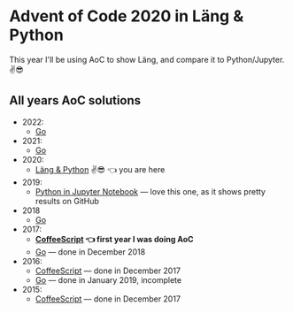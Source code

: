 # Advent of Code 2020 in Läng & Python

This year I'll be using AoC to show Läng, and compare it to Python/Jupyter. ✌😎

## All years AoC solutions

* 2022:
  * [Go](https://github.com/metalim/metalim.adventofcode.2022.go)
* 2021:
  * [Go](https://github.com/metalim/metalim.adventofcode.2021.go)
* 2020:
  * [Läng & Python](https://github.com/metalim/metalim.adventofcode.2020.lang) ✌😎 👈 you are here
* 2019:
  * [Python in Jupyter Notebook](https://github.com/metalim/metalim.adventofcode.2019.python) — love this one, as it shows pretty results on GitHub
* 2018
  * [Go](https://github.com/metalim/metalim.adventofcode.2018.go)
* 2017:
  * **[CoffeeScript](https://github.com/metalim/metalim.adventofcode.2017) 👈 first year I was doing AoC**
  * [Go](https://github.com/metalim/metalim.adventofcode.2017.go) — done in December 2018
* 2016:
  * [CoffeeScript](https://github.com/metalim/metalim.adventofcode.2016) — done in December 2017
  * [Go](https://github.com/metalim/metalim.adventofcode.2016.go) — done in January 2019, incomplete
* 2015:
  * [CoffeeScript](https://github.com/metalim/metalim.adventofcode.2015) — done in December 2017
